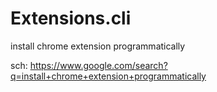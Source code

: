 # Extensions.cli
install chrome extension programmatically

sch: https://www.google.com/search?q=install+chrome+extension+programmatically
